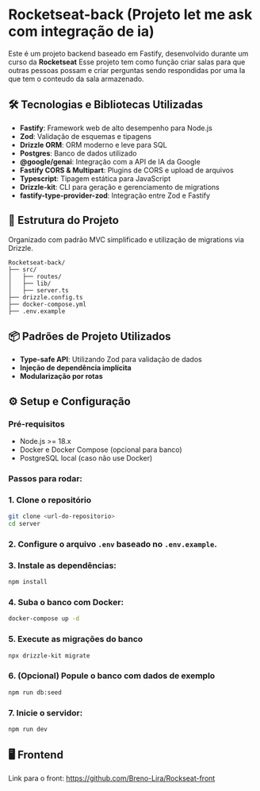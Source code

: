 # Rocketseat-back (Projeto let me ask com integração de ia)

Este é um projeto backend baseado em Fastify, desenvolvido durante um curso da **Rocketseat**
Esse projeto tem como função criar salas para que outras pessoas possam e criar perguntas sendo respondidas por uma Ia que tem o conteudo da sala armazenado.

## 🛠️ Tecnologias e Bibliotecas Utilizadas

- **Fastify**: Framework web de alto desempenho para Node.js
- **Zod**: Validação de esquemas e tipagens
- **Drizzle ORM**: ORM moderno e leve para SQL
- **Postgres**: Banco de dados utilizado
- **@google/genai**: Integração com a API de IA da Google
- **Fastify CORS & Multipart**: Plugins de CORS e upload de arquivos
- **Typescript**: Tipagem estática para JavaScript
- **Drizzle-kit**: CLI para geração e gerenciamento de migrations
- **fastify-type-provider-zod**: Integração entre Zod e Fastify

## 📁 Estrutura do Projeto

Organizado com padrão MVC simplificado e utilização de migrations via Drizzle.

```
Rocketseat-back/
├── src/
│   ├── routes/
│   ├── lib/
│   ├── server.ts
├── drizzle.config.ts
├── docker-compose.yml
├── .env.example
```

## 📦 Padrões de Projeto Utilizados

- **Type-safe API**: Utilizando Zod para validação de dados
- **Injeção de dependência implícita**
- **Modularização por rotas**

## ⚙️ Setup e Configuração

### Pré-requisitos

- Node.js >= 18.x
- Docker e Docker Compose (opcional para banco)
- PostgreSQL local (caso não use Docker)

### Passos para rodar:

### 1. Clone o repositório
```bash
git clone <url-do-repositorio>
cd server
```

### 2. Configure o arquivo `.env` baseado no `.env.example`.

### 3. Instale as dependências:
```bash
npm install
```

### 4. Suba o banco com Docker:
```bash
docker-compose up -d
```

### 5. Execute as migrações do banco
```bash
npx drizzle-kit migrate
```

### 6. (Opcional) Popule o banco com dados de exemplo
```bash
npm run db:seed
```

### 7. Inicie o servidor:
```bash
npm run dev
```
## 🖥️ Frontend
Link para o front: https://github.com/Breno-Lira/Rockseat-front

